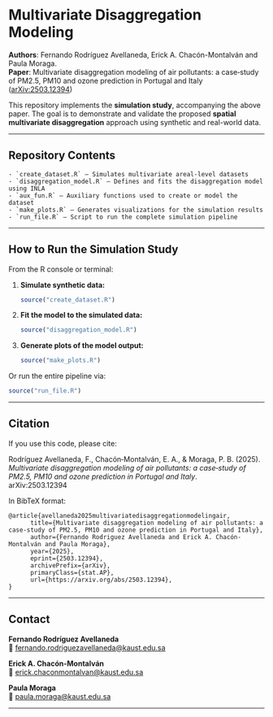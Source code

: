 # Multivariate Disaggregation Modeling

**Authors**: Fernando Rodríguez Avellaneda, Erick A. Chacón-Montalván and Paula Moraga.  
**Paper**: Multivariate disaggregation modeling of air pollutants: a case‑study of PM2.5, PM10 and ozone prediction in Portugal and Italy ([arXiv:2503.12394](https://arxiv.org/abs/2503.12394))

This repository implements the **simulation study**, accompanying the above paper. The goal is to demonstrate and validate the proposed **spatial multivariate disaggregation** approach using synthetic and real-world data.

---

##  Repository Contents

```
- `create_dataset.R` — Simulates multivariate areal-level datasets
- `disaggregation_model.R` — Defines and fits the disaggregation model using INLA
- `aux_fun.R` — Auxiliary functions used to create or model the dataset
- `make_plots.R` — Generates visualizations for the simulation results
- `run_file.R` — Script to run the complete simulation pipeline
```

---

## How to Run the Simulation Study

From the R console or terminal:

1. **Simulate synthetic data:**

   ```r
   source("create_dataset.R")
   ```

2. **Fit the model to the simulated data:**

   ```r
   source("disaggregation_model.R")
   ```

3. **Generate plots of the model output:**

   ```r
   source("make_plots.R")
   ```

Or run the entire pipeline via:

```r
source("run_file.R")
```

---

## Citation

If you use this code, please cite:

Rodríguez Avellaneda, F., Chacón‑Montalván, E. A., & Moraga, P. B. (2025).  
*Multivariate disaggregation modeling of air pollutants: a case‑study of PM2.5, PM10 and ozone prediction in Portugal and Italy*.  
arXiv:2503.12394

In BibTeX format:

```
@article{avellaneda2025multivariatedisaggregationmodelingair,
      title={Multivariate disaggregation modeling of air pollutants: a case-study of PM2.5, PM10 and ozone prediction in Portugal and Italy}, 
      author={Fernando Rodriguez Avellaneda and Erick A. Chacón-Montalván and Paula Moraga},
      year={2025},
      eprint={2503.12394},
      archivePrefix={arXiv},
      primaryClass={stat.AP},
      url={https://arxiv.org/abs/2503.12394}, 
}
```

---

## Contact

**Fernando Rodríguez Avellaneda**  
📧 [fernando.rodriguezavellaneda@kaust.edu.sa](mailto:fernando.rodriguezavellaneda@kaust.edu.sa)

**Erick A. Chacón-Montalván**  
📧 [erick.chaconmontalvan@kaust.edu.sa](mailto:erick.chaconmontalvan@kaust.edu.sa)

**Paula Moraga**  
📧 [paula.moraga@kaust.edu.sa](mailto:paula.moraga@kaust.edu.sa)

---

